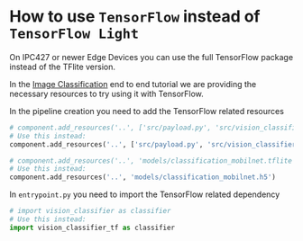 <!--
SPDX-FileCopyrightText: Copyright (C) 2020 - 2025 Siemens AG

SPDX-License-Identifier: MIT
-->

# How to use `TensorFlow` instead of `TensorFlow Light`

On IPC427 or newer Edge Devices you can use the full TensorFlow package instead of the TFlite version.

In the [Image Classification](../e2e-tutorials/image_classification/README.md) end to end tutorial we are providing the necessary resources to try using it with TensorFlow.

In the pipeline creation you need to add the TensorFlow related resources

```python
# component.add_resources('..', ['src/payload.py', 'src/vision_classifier.py'])
# Use this instead:
component.add_resources('..', ['src/payload.py', 'src/vision_classifier_tf.py'])
```

```python
# component.add_resources('..', 'models/classification_mobilnet.tflite')
# Use this instead:
component.add_resources('..', 'models/classification_mobilnet.h5')
```

In `entrypoint.py` you need to import the TensorFlow related dependency

```python
# import vision_classifier as classifier
# Use this instead:
import vision_classifier_tf as classifier
```
